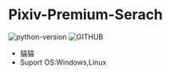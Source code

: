 # Pixiv-Premium-Serach
![python-version](https://img.shields.io/badge/python-%3E=3.11.0-green.svg)
![GITHUB](https://cdn.discordapp.com/attachments/1030448113544085505/1046830868418810007/unknown.png"貓貓")
- 貓貓
- Suport OS:Windows,Linux
